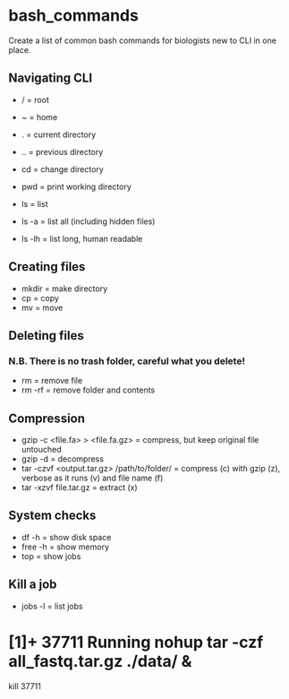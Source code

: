 # bash_commands

Create a list of common bash commands for biologists new to CLI in one place.

## Navigating CLI

- / = root
- ~ = home
- . = current directory
- .. = previous directory
- cd = change directory

- pwd = print working directory
- ls = list
- ls -a = list all (including hidden files)
- ls -lh = list long, human readable

## Creating files

- mkdir = make directory
- cp = copy
- mv = move

## Deleting files

### N.B. There is no trash folder, careful what you delete!

- rm = remove file
- rm -rf = remove folder and contents

## Compression

- gzip -c <file.fa> > <file.fa.gz> = compress, but keep original file untouched
- gzip -d = decompress
- tar -czvf <output.tar.gz> /path/to/folder/ = compress (c) with gzip (z), verbose as it runs (v) and file name (f)
- tar -xzvf file.tar.gz = extract (x)

## System checks

- df -h = show disk space
- free -h = show memory
- top = show jobs

## Kill a job

- jobs -l = list jobs
# [1]+ 37711 Running                 nohup tar -czf all_fastq.tar.gz ./data/ &
kill 37711
